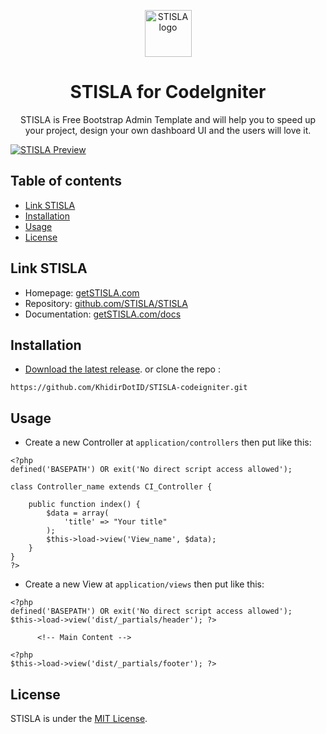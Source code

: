 <p align="center">
  <a href="https://getSTISLA.com">
    <img src="https://avatars2.githubusercontent.com/u/45754626?s=75&v=4" alt="STISLA logo" width="75" height="75">
  </a>
</p>

<h1 align="center">STISLA for CodeIgniter</h1>

<p align="center">
  STISLA is Free Bootstrap Admin Template and will help you to speed up your project, design your own dashboard UI and the users will love it.
</p>

[![STISLA Preview](https://camo.githubusercontent.com/2135e0f6544a7286a3412cdc3df32d47fc91b045/68747470733a2f2f692e6962622e636f2f3674646d6358302f323031382d31312d31312d31352d33352d676574737469736c612d636f6d2e706e67)](https://getSTISLA.com)

## Table of contents

- [Link STISLA](#link-STISLA)
- [Installation](#installation)
- [Usage](#usage)
- [License](#License)

## Link STISLA
- Homepage: [getSTISLA.com](https://getSTISLA.com)
- Repository: [github.com/STISLA/STISLA](https://github.com/STISLA/STISLA)
- Documentation: [getSTISLA.com/docs](https://getSTISLA.com/docs)

## Installation
- [Download the latest release](https://github.com/KhidirDotID/STISLA-codeigniter/archive/v1.0.0.zip).
or clone the repo :
```
https://github.com/KhidirDotID/STISLA-codeigniter.git
```

## Usage
- Create a new Controller at `application/controllers` then put like this:
```
<?php
defined('BASEPATH') OR exit('No direct script access allowed');

class Controller_name extends CI_Controller {

	public function index() {
		$data = array(
			'title' => "Your title"
		);
		$this->load->view('View_name', $data);
	}
}
?>
```
- Create a new View at `application/views` then put like this:
```
<?php
defined('BASEPATH') OR exit('No direct script access allowed');
$this->load->view('dist/_partials/header'); ?>

      <!-- Main Content -->

<?php
$this->load->view('dist/_partials/footer'); ?>
```

## License

STISLA is under the [MIT License](LICENSE).
